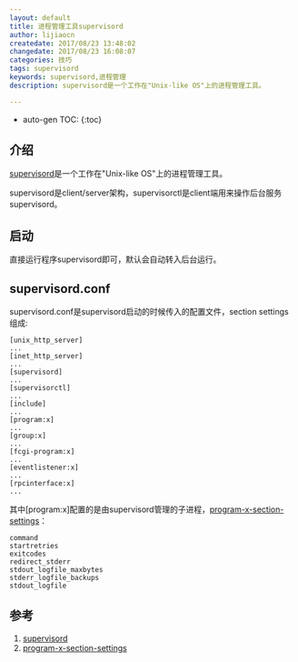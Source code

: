 ```yaml
---
layout: default
title: 进程管理工具supervisord
author: lijiaocn
createdate: 2017/08/23 13:48:02
changedate: 2017/08/23 16:08:07
categories: 技巧
tags: supervisord
keywords: supervisord,进程管理
description: supervisord是一个工作在"Unix-like OS"上的进程管理工具。

---
```


* auto-gen TOC:
{:toc}

## 介绍 

[supervisord][1]是一个工作在"Unix-like OS"上的进程管理工具。

supervisord是client/server架构，supervisorctl是client端用来操作后台服务supervisord。

## 启动

直接运行程序supervisord即可，默认会自动转入后台运行。

## supervisord.conf

supervisord.conf是supervisord启动的时候传入的配置文件，section settings组成:

	[unix_http_server]
	...
	[inet_http_server]
	...
	[supervisord]
	...
	[supervisorctl]
	...
	[include]
	...
	[program:x]
	...
	[group:x]
	...
	[fcgi-program:x]
	...
	[eventlistener:x]
	...
	[rpcinterface:x]
	...

其中[program:x]配置的是由supervisord管理的子进程，[program-x-section-settings][2]：

	command
	startretries
	exitcodes
	redirect_stderr
	stdout_logfile_maxbytes
	stderr_logfile_backups
	stdout_logfile

## 参考

1. [supervisord][1]
2. [program-x-section-settings][2]

[1]: http://supervisord.org/  "supervisord" 
[2]: http://supervisord.org/configuration.html#program-x-section-settings  "program-x-section-settings" 
